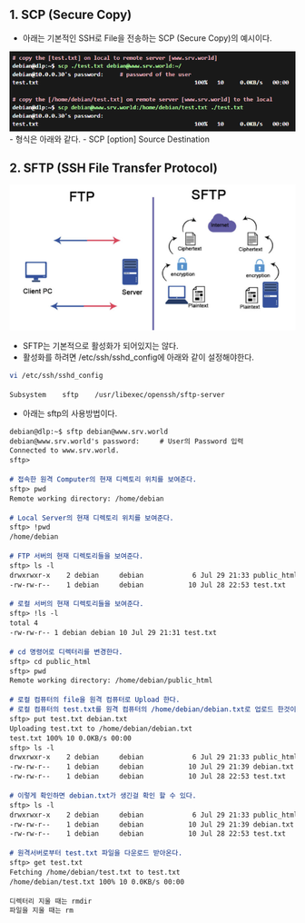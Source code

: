 ## 1. SCP (Secure Copy)

- 아래는 기본적인 SSH로 File을 전송하는 SCP (Secure Copy)의 예시이다.

<img src="../images/image5.png" alt="image12" width="600">
- 형식은 아래와 같다.
- SCP [option] Source Destination

## 2. SFTP (SSH File Transfer Protocol)

<img src="../images/image6.png" alt="image12" width="600">

- SFTP는 기본적으로 활성화가 되어있지는 않다.
- 활성화를 하려면 /etc/ssh/sshd_config에 아래와 같이 설정해야한다.

```bash
vi /etc/ssh/sshd_config

Subsystem    sftp    /usr/libexec/openssh/sftp-server
```

- 아래는 sftp의 사용방법이다.

```markdown
debian@dlp:~$ sftp debian@www.srv.world
debian@www.srv.world's password:     # User의 Password 입력
Connected to www.srv.world.
sftp>

# 접속한 원격 Computer의 현재 디렉토리 위치를 보여준다.
sftp> pwd
Remote working directory: /home/debian

# Local Server의 현재 디렉토리 위치를 보여준다.
sftp> !pwd
/home/debian

# FTP 서버의 현재 디렉토리들을 보여준다.
sftp> ls -l
drwxrwxr-x    2 debian     debian            6 Jul 29 21:33 public_html
-rw-rw-r--    1 debian     debian           10 Jul 28 22:53 test.txt

# 로컬 서버의 현재 디렉토리들을 보여준다.
sftp> !ls -l
total 4
-rw-rw-r-- 1 debian debian 10 Jul 29 21:31 test.txt

# cd 명령어로 디렉터리를 변경한다.
sftp> cd public_html
sftp> pwd
Remote working directory: /home/debian/public_html

# 로컬 컴퓨터의 file을 원격 컴퓨터로 Upload 한다.
# 로컬 컴퓨터의 test.txt를 원격 컴퓨터의 /home/debian/debian.txt로 업로드 한것이다.
sftp> put test.txt debian.txt
Uploading test.txt to /home/debian/debian.txt
test.txt 100% 10 0.0KB/s 00:00
sftp> ls -l
drwxrwxr-x    2 debian     debian            6 Jul 29 21:33 public_html
-rw-rw-r--    1 debian     debian           10 Jul 29 21:39 debian.txt
-rw-rw-r--    1 debian     debian           10 Jul 28 22:53 test.txt

# 이렇게 확인하면 debian.txt가 생긴걸 확인 할 수 있다.
sftp> ls -l
drwxrwxr-x    2 debian     debian            6 Jul 29 21:33 public_html
-rw-rw-r--    1 debian     debian           10 Jul 29 21:39 debian.txt
-rw-rw-r--    1 debian     debian           10 Jul 28 22:53 test.txt

# 원격서버로부터 test.txt 파일을 다운로드 받아온다.
sftp> get test.txt
Fetching /home/debian/test.txt to test.txt
/home/debian/test.txt 100% 10 0.0KB/s 00:00

디렉터리 지울 때는 rmdir
파일을 지울 때는 rm 
```